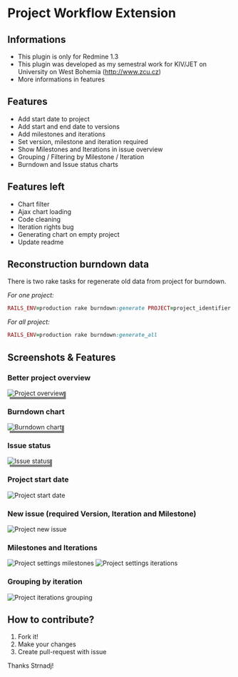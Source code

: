 # Project Workflow Extension

## Informations

* This plugin is only for Redmine 1.3
* This plugin was developed as my semestral work for KIV/JET on
  University on West Bohemia (http://www.zcu.cz)
* More informations in features

## Features

* Add start date to project
* Add start and end date to versions
* Add milestones and iterations
* Set version, milestone and iteration required
* Show Milestones and Iterations in issue overview
* Grouping / Filtering by Milestone / Iteration
* Burndown and Issue status charts

## Features left

* Chart filter
* Ajax chart loading
* Code cleaning
* Iteration rights bug
* Generating chart on empty project
* Update readme

## Reconstruction burndown data

There is two rake tasks for regenerate old data from project for
burndown.

*For one project:*

```ruby
RAILS_ENV=production rake burndown:generate PROJECT=project_identifier
```

*For all project:*

```ruby
RAILS_ENV=production rake burndown:generate_all
```

## Screenshots &amp; Features

### Better project overview

<img src="https://raw.github.com/Strnadj/redmine13_project_workflow_extension/master/readme_data/overview.png" alt="Project overview"  style="box-shadow: 5px 5px rgba(0, 0, 0, .5);" />

### Burndown chart
<img src="https://raw.github.com/Strnadj/redmine13_project_workflow_extension/master/readme_data/burndown.png" alt="Burndown chart"  style="box-shadow: 5px 5px rgba(0, 0, 0, .5);" />

### Issue status
<img src="https://raw.github.com/Strnadj/redmine13_project_workflow_extension/master/readme_data/issue_status.png" alt="Issue status"  style="box-shadow: 5px 5px rgba(0, 0, 0, .5);" />

### Project start date

<img src="https://raw.github.com/Strnadj/redmine13_project_workflow_extension/master/readme_data/project.png" alt="Project start date" />

### New issue (required Version, Iteration and Milestone)

<img src="https://raw.github.com/Strnadj/redmine13_project_workflow_extension/master/readme_data/new_issue.png" alt="Project new issue" />

### Milestones and Iterations

<img src="https://raw.github.com/Strnadj/redmine13_project_workflow_extension/master/readme_data/milestones.png" alt="Project settings milestones" />

<img src="https://raw.github.com/Strnadj/redmine13_project_workflow_extension/master/readme_data/iterations.png" alt="Project settings iterations" />

### Grouping by iteration

<img src="https://raw.github.com/Strnadj/redmine13_project_workflow_extension/master/readme_data/grouping.png" alt="Project iterations grouping" />

## How to contribute?

1. Fork it!
2. Make your changes
3. Create pull-request with issue

Thanks Strnadj!
